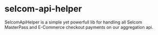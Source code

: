 # selcom-api-helper
SelcomApiHelper is a simple yet powerfull lib for handling all Selcom MasterPass and E-Commerce checkout payments on our aggregation api.
